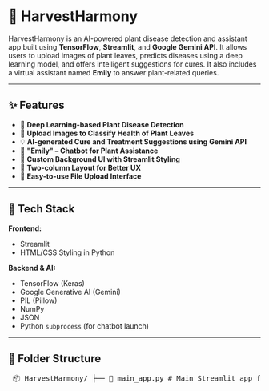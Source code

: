 # 🌾 HarvestHarmony

HarvestHarmony is an AI-powered plant disease detection and assistant app built using **TensorFlow**, **Streamlit**, and **Google Gemini API**. It allows users to upload images of plant leaves, predicts diseases using a deep learning model, and offers intelligent suggestions for cures. It also includes a virtual assistant named **Emily** to answer plant-related queries.

---

## ✨ Features

- 🧠 **Deep Learning-based Plant Disease Detection**
- 🌱 **Upload Images to Classify Health of Plant Leaves**
- 💡 **AI-generated Cure and Treatment Suggestions using Gemini API**
- 🤖 **"Emily" – Chatbot for Plant Assistance**
- 🎨 **Custom Background UI with Streamlit Styling**
- 🔄 **Two-column Layout for Better UX**
- 🧾 **Easy-to-use File Upload Interface**

---

## 🚀 Tech Stack

**Frontend:**  
- Streamlit  
- HTML/CSS Styling in Python

**Backend & AI:**  
- TensorFlow (Keras)  
- Google Generative AI (Gemini)  
- PIL (Pillow)  
- NumPy  
- JSON  
- Python `subprocess` (for chatbot launch)

---

## 📁 Folder Structure

<pre> 📦 HarvestHarmony/ ├── 📄 main_app.py # Main Streamlit app for disease detection ├── 📄 chatbot.py # Gemini-powered Streamlit chatbot (Emily) ├── 📄 class_indices.json # Class index to label mapping for model predictions ├── 🖼️ bg.jpg # Background image for Streamlit app ├── 📁 trained_model/ │ └── 📄 plant_disease_prediction_model.h5 # Pre-trained Keras model ├── 📄 requirements.txt # Python dependencies </pre>
